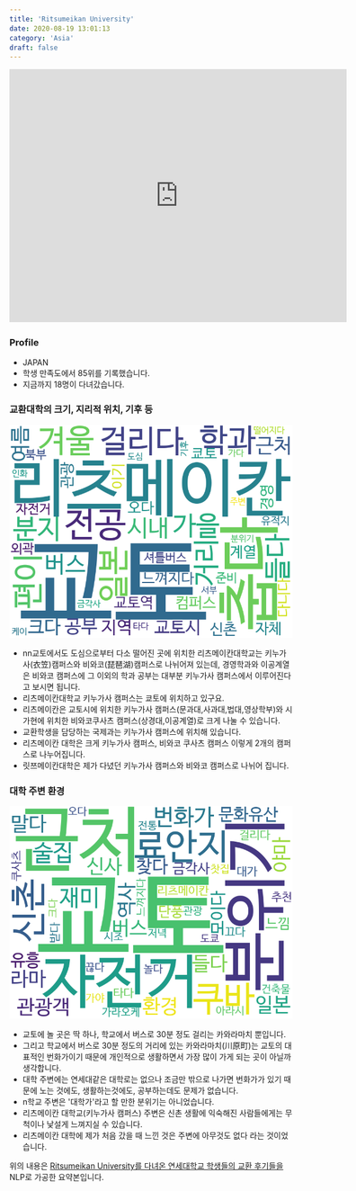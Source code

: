```yaml
---
title: 'Ritsumeikan University'
date: 2020-08-19 13:01:13
category: 'Asia'
draft: false
---
```


<iframe
width="600"
height="450"
frameborder="0" style="border:0"
src="https://www.google.com/maps/embed/v1/place?key=AIzaSyC9e1AME-pVmWC4hBpFdu5S4dKzyepa3HQ&q=Ritsumeikan+University&center=35.0325561,135.7233044&zoom=14" allowfullscreen>
</iframe>

### Profile

* JAPAN
* 학생 만족도에서 85위를 기록했습니다.
* 지금까지 18명이 다녀갔습니다. 

### 교환대학의 크기, 지리적 위치, 기후 등

![gen_info-WordCloud](../univ_wordclouds_okt/gen_info/JP000024_gen_info_okt.png)

* nn교토에서도 도심으로부터 다소 떨어진 곳에 위치한 리츠메이칸대학교는 키누가사(衣笠)캠퍼스와 비와코(琵琶湖)캠퍼스로 나뉘어져 있는데, 경영학과와 이공계열은 비와코 캠퍼스에 그 이외의 학과 공부는 대부분 키누가사 캠퍼스에서 이루어진다고 보시면 됩니다.
* 리츠메이칸대학교 키누가사 캠퍼스는 쿄토에 위치하고 있구요.
* 리츠메이칸은 교토시에 위치한 키누가사 캠퍼스(문과대,사과대,법대,영상학부)와 시가현에 위치한 비와코쿠사츠 캠퍼스(상경대,이공계열)로 크게 나눌 수 있습니다.
* 교환학생을 담당하는 국제과는 키누가사 캠퍼스에 위치해 있습니다.
* 리츠메이칸 대학은 크게 키누가사 캠퍼스, 비와코 쿠사츠 캠퍼스 이렇게 2개의 캠퍼스로 나누어집니다.
* 릿쯔메이칸대학은 제가 다녔던 키누가사 캠퍼스와 비와코 캠퍼스로 나뉘어 집니다.


### 대학 주변 환경

![env_info-WordCloud](../univ_wordclouds_okt/env_info/JP000024_env_info_okt.png)

* 교토에 놀 곳은 딱 하나, 학교에서 버스로 30분 정도 걸리는 카와라마치 뿐입니다.
* 그리고 학교에서 버스로 30분 정도의 거리에 있는 카와라마치(川原町)는 교토의 대표적인 번화가이기 때문에 개인적으로 생활하면서 가장 많이 가게 되는 곳이 아닐까 생각합니다.
* 대학 주변에는 연세대같은 대학로는 없으나 조금만 밖으로 나가면 번화가가 있기 때문에 노는 것에도, 생활하는것에도, 공부하는데도 문제가 없습니다.
* n학교 주변은 '대학가'라고 할 만한 분위기는 아니었습니다.
* 리츠메이칸 대학교(키누가사 캠퍼스) 주변은 신촌 생활에 익숙해진 사람들에게는 무척이나 낯설게 느껴지실 수 있습니다.
* 리츠메이칸 대학에 제가 처음 갔을 때 느낀 것은 주변에 아무것도 없다 라는 것이었습니다.


위의 내용은 [Ritsumeikan University를 다녀온 연세대학교 학생들의 교환 후기들을](http://oia.yonsei.ac.kr/partner/expReport.asp?ucode=JP000024&bgbn=A) NLP로 가공한 요약본입니다. 
